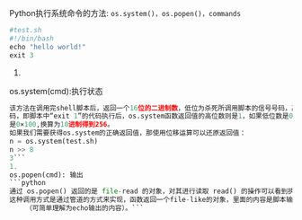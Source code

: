 Python执行系统命令的方法: ```os.system()，os.popen()，commands```
```python
#test.sh
#!/bin/bash
echo "hello world!"
exit 3
```
1. 
os.system(cmd):执行状态
```python
该方法在调用完shell脚本后，返回一个16位的二进制数，低位为杀死所调用脚本的信号号码，高位为脚本的退出状态
码，即脚本中“exit 1”的代码执行后，os.system函数返回值的高位数则是1，如果低位数是0的情况下，则函数的返回值
是0×100,换算为10进制得到256。
如果我们需要获得os.system的正确返回值，那使用位移运算可以还原返回值：
n = os.system(test.sh)
n >> 8
3```
1. 
os.popen(cmd): 输出
```python
通过 os.popen() 返回的是 file-read 的对象，对其进行读取 read() 的操作可以看到执行的输出。
这种调用方式是通过管道的方式来实现，函数返回一个file-like的对象，里面的内容是脚本输出的内容
    （可简单理解为echo输出的内容）。```